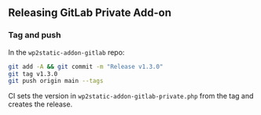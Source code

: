 ## Releasing GitLab Private Add-on

### Tag and push

In the `wp2static-addon-gitlab` repo:

```bash
git add -A && git commit -m "Release v1.3.0"
git tag v1.3.0
git push origin main --tags
```

CI sets the version in `wp2static-addon-gitlab-private.php` from the tag and creates the release.


